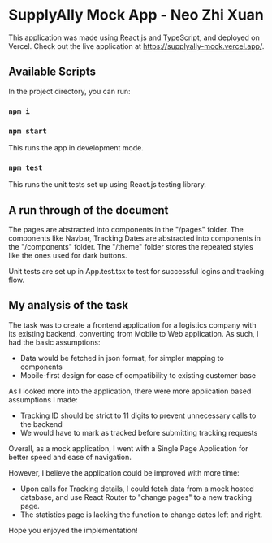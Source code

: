 # SupplyAlly Mock App - Neo Zhi Xuan

This application was made using React.js and TypeScript, and deployed on Vercel.
Check out the live application at https://supplyally-mock.vercel.app/.

## Available Scripts

In the project directory, you can run:
### `npm i`
### `npm start`

This runs the app in development mode.

### `npm test`

This runs the unit tests set up using React.js testing library.

## A run through of the document

The pages are abstracted into components in the "/pages" folder.
The components like Navbar, Tracking Dates are abstracted into components in the "/components" folder.
The "/theme" folder stores the repeated styles like the ones used for dark buttons.

Unit tests are set up in App.test.tsx to test for successful logins and tracking flow.

## My analysis of the task

The task was to create a frontend application for a logistics company with its existing backend,
converting from Mobile to Web application. As such, I had the basic assumptions:
- Data would be fetched in json format, for simpler mapping to components
- Mobile-first design for ease of compatibility to existing customer base

As I looked more into the application, there were more application based assumptions I made:
- Tracking ID should be strict to 11 digits to prevent unnecessary calls to the backend
- We would have to mark as tracked before submitting tracking requests

Overall, as a mock application, I went with a Single Page Application for better speed and ease of navigation.

However, I believe the application could be improved with more time:
- Upon calls for Tracking details, I could fetch data from a mock hosted database, and use React Router to "change pages" to a new tracking page.
- The statistics page is lacking the function to change dates left and right.

Hope you enjoyed the implementation!
